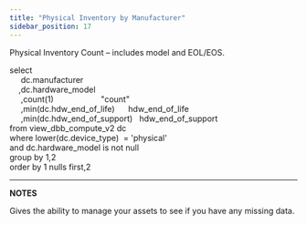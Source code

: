```yaml
---
title: "Physical Inventory by Manufacturer"
sidebar_position: 17
---
```


Physical Inventory Count – includes model and EOL/EOS.

select  
     dc.manufacturer  
     ,dc.hardware\_model  
     ,count(1)                     "count"  
     ,min(dc.hdw\_end\_of\_life)      hdw\_end\_of\_life  
     ,min(dc.hdw\_end\_of\_support)   hdw\_end\_of\_support  
from view\_dbb\_compute\_v2 dc  
where lower(dc.device\_type)  = 'physical'  
and dc.hardware\_model is not null  
group by 1,2  
order by 1 nulls first,2

* * *

**NOTES**

Gives the ability to manage your assets to see if you have any missing data.
